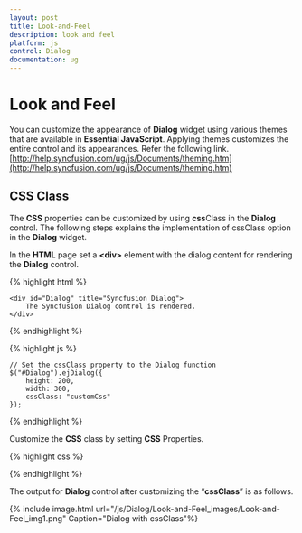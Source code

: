 ```yaml
---
layout: post
title: Look-and-Feel
description: look and feel
platform: js
control: Dialog
documentation: ug
---
```


# Look and Feel

You can customize the appearance of **Dialog** widget using various themes that are available in **Essential JavaScript**. Applying themes customizes the entire control and its appearances. Refer the following link.
[http://help.syncfusion.com/ug/js/Documents/theming.htm](http://help.syncfusion.com/ug/js/Documents/theming.htm)

## CSS Class

The **CSS** properties can be customized by using **css**Class in the **Dialog** control. The following steps explains the implementation of cssClass option in the **Dialog** widget.

In the **HTML** page set a **&lt;div&gt;** element with the dialog content for rendering the **Dialog** control. 

{% highlight html %}

    <div id="Dialog" title="Syncfusion Dialog">
        The Syncfusion Dialog control is rendered.
    </div>

{% endhighlight %}

{% highlight js %}

    // Set the cssClass property to the Dialog function
    $("#Dialog").ejDialog({
        height: 200,
        width: 300,
        cssClass: "customCss"
    });

{% endhighlight %}

Customize the **CSS** class by setting **CSS** Properties. 



{% highlight css %}


<style>
    .customCss {            
        border-color: #661e19 !important;
    }

    /*Customize the dialog header*/
    .customCss .e-header {
        background-color: #2c683b;
    }

    /*Customize the dialog content*/
    .customCss .e-dialog, .customCss .e-dialog-scroller {
      color: #b21010;
      background-color: #f6e492;        
     }
</style>



{% endhighlight %}



The output for **Dialog** control after customizing the “**cssClass**” is as follows.

{% include image.html url="/js/Dialog/Look-and-Feel_images/Look-and-Feel_img1.png" Caption="Dialog with cssClass"%}











